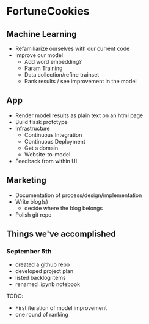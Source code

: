 # FortuneCookies

## Machine Learning

* Refamiliarize ourselves with our current code
* Improve our model
  * Add word embedding?
  * Param Training
  * Data collection/refine trainset
  * Rank results / see improvement in the model
  

## App

* Render model results as plain text on an html page
* Build flask prototype
* Infrastructure
  * Continuous Integration
  * Continuous Deployment
  * Get a domain
  * Website-to-model 
* Feedback from within UI


## Marketing

* Documentation of process/design/implementation
* Write blog(s)
  * decide where the blog belongs
* Polish git repo


## Things we've accomplished

### September 5th
* created a github repo
* developed project plan
* listed backlog items
* renamed .ipynb notebook

TODO:
* First iteration of model improvement
 * one round of ranking
